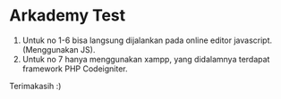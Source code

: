# Arkademy Test
1. Untuk no 1-6 bisa langsung dijalankan pada online editor javascript. (Menggunakan JS).
2. Untuk no 7 hanya menggunakan xampp, yang didalamnya terdapat framework PHP Codeigniter.

Terimakasih :)
